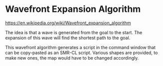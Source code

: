 # Wavefront Expansion Algorithm

https://en.wikipedia.org/wiki/Wavefront_expansion_algorithm

The idea is that a wave is generated from the goal to the start.
The expansion of this wave will find the shortest path to the goal.

This wavefront algorithm generates a script in the command window that can be copy-pasted as an SMR-CL script.
Various shapes are provided, to make new ones, the map would have to be changed accordingly.
